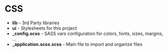 CSS
==============================

- **lib** - 3rd Party libraries
- **ui** - Stylesheets for this project
- **_config.scss** - SASS vars configuration for colors, fonts, sizes, margins, ...
- **_application.scss.scss** - Main file to import and organize files



